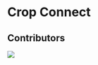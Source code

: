 # Crop Connect

## Contributors

<a href="https://github.com/JocelynVelarde/Ometeotl-2024/graphs/contributors">
  <img src="https://contrib.rocks/image?repo=JocelynVelarde/Ometeotl-2024" />
</a>
